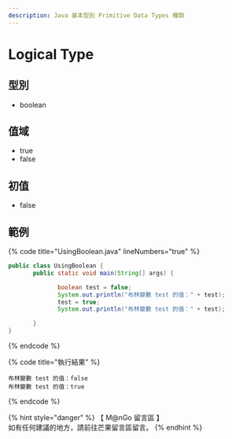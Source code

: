 ```yaml
---
description: Java 基本型別 Primitive Data Types 種類
---
```


# Logical Type

## 型別

* boolean

## 值域

* true
* false

## 初值

* false

## 範例

{% code title="UsingBoolean.java" lineNumbers="true" %}
```java
public class UsingBoolean {
       public static void main(String[] args) {

              boolean test = false;
              System.out.println("布林變數 test 的值：" + test);
              test = true;
              System.out.println("布林變數 test 的值：" + test);

       }
}
```
{% endcode %}

{% code title="執行結果" %}
```
布林變數 test 的值：false
布林變數 test 的值：true
```
{% endcode %}

{% hint style="danger" %}
【 M@nGo 留言區 】\
如有任何建議的地方，請前往芒果留言區留言。
{% endhint %}
